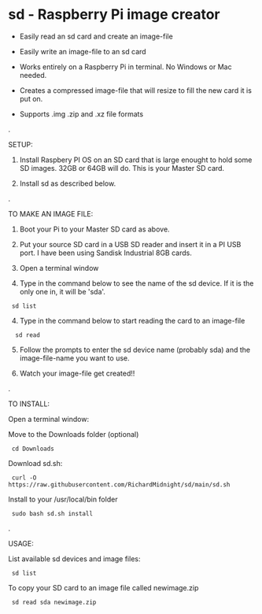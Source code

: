 # sd - Raspberry Pi image creator

 - Easily read an sd card and create an image-file

 - Easily write an image-file to an sd card

 - Works entirely on a Raspberry Pi in terminal.  No Windows or Mac needed. 
 
 - Creates a compressed image-file that will resize to fill the new card it is put on.
 
 - Supports .img .zip and .xz file formats
 
.
 
 SETUP:
 
   1) Install Raspbery PI OS on an SD card that is large enought to hold some SD images.  32GB or 64GB will do.  This is your Master SD card.
   
   2) Install sd as described below.
   
.   

   
 TO MAKE AN IMAGE FILE:  
   
   1) Boot your Pi to your Master SD card as above.
   
   2) Put your source SD card in a USB SD reader and insert it in a PI USB port.  I have been using Sandisk Industrial 8GB cards.
   
   3) Open a terminal window
   
   4) Type in the command below to see the name of the sd device.  If it is the only one in, it will be 'sda'.
  
     sd list
         
   4)  Type in the command below to start reading the card to an image-file
   
      sd read
        
   5) Follow the prompts to enter the sd device name (probably sda) and the image-file-name you want to use.
   
   6) Watch your image-file get created!!
   
 .
   

TO INSTALL:

Open a terminal window:

Move to the Downloads folder (optional)

     cd Downloads

Download sd.sh:

     curl -O https://raw.githubusercontent.com/RichardMidnight/sd/main/sd.sh


Install to your /usr/local/bin folder

     sudo bash sd.sh install

.

USAGE:

List available sd devices and image files:

     sd list 
     

To copy your SD card to an image file called newimage.zip

     sd read sda newimage.zip
